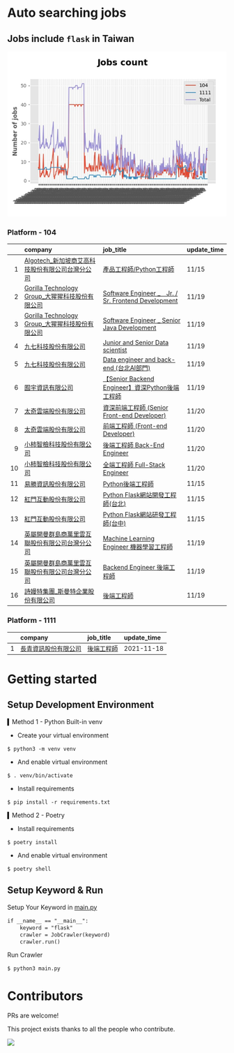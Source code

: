 # Auto searching jobs

## Jobs include `flask` in Taiwan 

 ![image](./doc/plot_img.jpg)


### Platform - 104


|    | company                                                                                                | job_title                                                                                                      | update_time   |
|---:|:-------------------------------------------------------------------------------------------------------|:---------------------------------------------------------------------------------------------------------------|:--------------|
|  1 | [Algotech_新加坡商艾高科技股份有限公司台灣分公司](https://www.104.com.tw/company/1a2x6blc6n?jobsource=jolist_b_relevance) | [產品工程師/Python工程師](https://www.104.com.tw/job/7duf1?jobsource=jolist_b_relevance)                               | 11/15         |
|  2 | [Gorilla Technology Group_大猩猩科技股份有限公司](https://www.104.com.tw/company/wilokdc?jobsource=jolist_d_date) | [Software Engineer _　Jr. / Sr. Frontend Development](https://www.104.com.tw/job/6o30x?jobsource=jolist_d_date) | 11/19         |
|  3 | [Gorilla Technology Group_大猩猩科技股份有限公司](https://www.104.com.tw/company/wilokdc?jobsource=jolist_d_date) | [Software Engineer _ Senior Java Development](https://www.104.com.tw/job/3yh2d?jobsource=jolist_d_date)        | 11/19         |
|  4 | [九七科技股份有限公司](https://www.104.com.tw/company/1a2x6bl9vu?jobsource=jolist_d_date)                        | [Junior and Senior Data scientist](https://www.104.com.tw/job/7fde6?jobsource=jolist_d_date)                   | 11/19         |
|  5 | [九七科技股份有限公司](https://www.104.com.tw/company/1a2x6bl9vu?jobsource=jolist_d_date)                        | [Data engineer and back-end (台北AI部門)](https://www.104.com.tw/job/7fwwj?jobsource=jolist_d_date)                | 11/19         |
|  6 | [囿宇資訊有限公司](https://www.104.com.tw/company/1a2x6bldgy?jobsource=jolist_d_date)                          | [【Senior Backend Engineer】資深Python後端工程師](https://www.104.com.tw/job/7dr0z?jobsource=jolist_d_date)             | 11/19         |
|  7 | [太奇雲端股份有限公司](https://www.104.com.tw/company/1a2x6bjj3y?jobsource=jolist_d_date)                        | [資深前端工程師 (Senior Front-end Developer)](https://www.104.com.tw/job/5284c?jobsource=jolist_d_date)               | 11/20         |
|  8 | [太奇雲端股份有限公司](https://www.104.com.tw/company/1a2x6bjj3y?jobsource=jolist_d_date)                        | [前端工程師 (Front-end Developer)](https://www.104.com.tw/job/7fyy6?jobsource=jolist_d_date)                        | 11/20         |
|  9 | [小柿智檢科技股份有限公司](https://www.104.com.tw/company/1a2x6bl77l?jobsource=jolist_d_date)                      | [後端工程師 Back-End Engineer](https://www.104.com.tw/job/71bmd?jobsource=jolist_d_date)                            | 11/20         |
| 10 | [小柿智檢科技股份有限公司](https://www.104.com.tw/company/1a2x6bl77l?jobsource=jolist_d_date)                      | [全端工程師 Full-Stack Engineer](https://www.104.com.tw/job/71bmz?jobsource=jolist_d_date)                          | 11/20         |
| 11 | [易勝資訊股份有限公司](https://www.104.com.tw/company/1a2x6bj8og?jobsource=jolist_b_relevance)                   | [Python後端工程師](https://www.104.com.tw/job/76vbt?jobsource=jolist_b_relevance)                                   | 11/15         |
| 12 | [紅門互動股份有限公司](https://www.104.com.tw/company/oh4m67k?jobsource=jolist_b_relevance)                      | [Python Flask網站開發工程師(台北)](https://www.104.com.tw/job/6xtfl?jobsource=jolist_b_relevance)                       | 11/15         |
| 13 | [紅門互動股份有限公司](https://www.104.com.tw/company/oh4m67k?jobsource=jolist_b_relevance)                      | [Python Flask網站研發工程師(台中)](https://www.104.com.tw/job/6kf9h?jobsource=jolist_b_relevance)                       | 11/15         |
| 14 | [英屬開曼群島商萬里雲互聯股份有限公司台灣分公司](https://www.104.com.tw/company/1a2x6bk5cu?jobsource=jolist_d_date)           | [Machine Learning Engineer 機器學習工程師 ](https://www.104.com.tw/job/6c61u?jobsource=jolist_d_date)                 | 11/19         |
| 15 | [英屬開曼群島商萬里雲互聯股份有限公司台灣分公司](https://www.104.com.tw/company/1a2x6bk5cu?jobsource=jolist_d_date)           | [Backend Engineer 後端工程師](https://www.104.com.tw/job/6xipk?jobsource=jolist_d_date)                             | 11/19         |
| 16 | [詩嫚特集團_斯曼特企業股份有限公司](https://www.104.com.tw/company/12q3kt2w?jobsource=jolist_d_date)                   | [後端工程師](https://www.104.com.tw/job/7fywv?jobsource=jolist_d_date)                                              | 11/19         |

### Platform - 1111


|    | company                                              | job_title                                      | update_time   |
|---:|:-----------------------------------------------------|:-----------------------------------------------|:--------------|
|  1 | [長青資訊股份有限公司](https://www.1111.com.tw/corp/71694811/) | [後端工程師](https://www.1111.com.tw/job/85012186/) | 2021-11-18    |



# Getting started
## Setup Development Environment
▍Method 1 - Python Built-in venv

- Create your virtual environment
```
$ python3 -m venv venv
```
- And enable virtual environment
```
$ . venv/bin/activate
```
- Install requirements
```
$ pip install -r requirements.txt 
```

▍Method 2 - Poetry
- Install requirements
```
$ poetry install
```
- And enable virtual environment
```
$ poetry shell
```

## Setup Keyword & Run

Setup Your Keyword in [main.py](./main.py#L88)
```
if __name__ == "__main__":
    keyword = "flask"
    crawler = JobCrawler(keyword)
    crawler.run()
```

Run Crawler
```
$ python3 main.py
```

# Contributors
PRs are welcome!

This project exists thanks to all the people who contribute.

<a href="https://github.com/hsuanchi/auto-search-flask-job/graphs/contributors">
  <img src="https://contrib.rocks/image?repo=hsuanchi/auto-search-flask-job"/>
</a>
